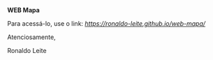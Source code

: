 **WEB Mapa**

Para acessá-lo, use o link: *<https://ronaldo-leite.github.io/web-mapa/>*

Atenciosamente,

Ronaldo Leite

